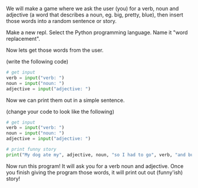 We will make a game where we ask the user (you) for a verb, noun and adjective (a word that describes a noun, eg. big, pretty, blue), then insert those words into a random sentence or story.

Make a new repl. Select the Python programming language. Name it "word replacement".

Now lets get those words from the user. 

(write the following code)
```py
# get input
verb = input("verb: ")
noun = input("noun: ")
adjective = input("adjective: ")
```

Now we can print them out in a simple sentence.

(change your code to look like the following)
```py
# get input
verb = input("verb: ")
noun = input("noun: ")
adjective = input("adjective: ")

# print funny story
print("My dog ate my", adjective, noun, "so I had to go", verb, "and buy some food again.")
```

Now run this program! It will ask you for a verb noun and adjective. Once you finish giving the program those words, it will print out out (funny'ish) story!